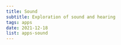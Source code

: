 ```yaml
---
title: Sound
subtitle: Exploration of sound and hearing
tags: apps
date: 2021-12-18
list: apps-sound
---
```


